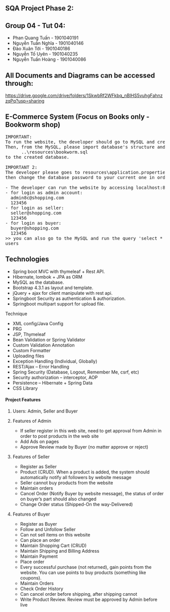 ## SQA Project Phase 2:
## Group 04 - Tut 04:
<ul>
    <li>Phan Quang Tuấn - 1901040191</li>
    <li>Nguyễn Tuấn Nghĩa - 1901040146</li>
    <li>Đào Xuân Tới - 1901040186</li>
    <li>Nguyễn Tố Uyên - 1901040235</li>
    <li>Nguyễn Tuấn Hoàng - 1901040086</li>
</ul>

## All Documents and Diagrams can be accessed through:
https://drive.google.com/drive/folders/1SkwbRf2WFkbq_nBlHS5vuhgFahnzzqPq?usp=sharing

## E-Commerce System (Focus on Books only - Bookworm shop)
<pre>
IMPORTANT: 
To run the website, the developer should go to MySQL and create a schema (database),
Then, from the MySQL, please import database's structure and data from the following folder
      ..\resources\bookworm.sql
to the created database.

IMPORTANT 2: 
The developer please goes to resources\application.properties
then change the database password to your current one in order to use it.

- The developer can run the website by accessing localhost:8080
- for login as admin account:
  admin8c@shopping.com
  123456
- for login as seller:
  seller@shopping.com
  123456
- for login as buyer:
  buyer@shopping.com
  123456
>> you can also go to the MySQL and run the query 'select * from `user`' to see the full list of
users
</pre>

## Technologies

<ul>
    <li>Spring boot MVC with thymeleaf + Rest API.</li>
    <li>Hibernate, lombok + JPA as ORM</li>
    <li>MySQL as the database.</li>
    <li>Bootstrap 4.3.1 as layout and template.</li>
    <li>jQuery + ajax for client manipulate with rest api.</li>
    <li>Springboot Security as authentication & authorization.</li>
    <li>Springboot multipart support for upload file.</li>
</ul>

Technique
<ul>
    <li>XML config/Java Config</li>
    <li>PRG</li>
    <li>JSP, Thymeleaf</li>
    <li>Bean Validation or Spring Validator</li>
    <li>Custom Validation Annotation</li>
    <li>Custom Formatter</li>
    <li>Uploading files</li>
    <li>Exception Handling (Individual, Globally)</li>
    <li>REST/Ajax – Error Handling</li>
    <li>Spring Security (Database, Logout, Remember Me, csrf, etc)</li>
    <li>Security authorization – interceptor, AOP</li>
    <li>Persistence – Hibernate + Spring Data</li>
    <li>CSS Library</li> 
</ul>

#### Project Features

1.	Users: Admin, Seller and Buyer
2.	Features of Admin<br/>
        <ul>
            <li>If seller register in this web site, need to get approval from Admin in order to post products in the web site</li>
            <li>Add Ads on pages</li>
            <li>Approve Review made by Buyer (no matter approve or reject)</li>
        </ul> 

3.	Features of Seller
        <ul> 
            <li>Register as Seller</li> 
            <li>Product (CRUD). When a product is added, the system should automatically notify all followers by website message</li> 
            <li>Seller cannot buy products from the website</li> 
            <li>Maintain orders  </li>
            <li>Cancel Order (Notify Buyer by website message), the status of order on buyer’s part should also changed</li> 
            <li>Change Order status (Shipped-On the way-Delivered)</li>
        </ul> 

4.	Features of Buyer
        <ul> 
            <li>Register as Buyer</li> 
            <li>Follow and Unfollow Seller</li> 
            <li>Can not sell items on this website</li> 
            <li>Can place an order </li>
            <li>Maintain Shopping Cart (CRUD)</li> 
            <li>Maintain Shipping and Billing Address</li> 
            <li>Maintain Payment </li>
            <li>Place order </li>
            <li>Every successful purchase (not returned), gain points from the website. You can use points to buy products (something like coupons).</li> 
            <li>Maintain Orders </li>
            <li>Check Order History </li>
            <li>Can cancel order before shipping, after shipping cannot</li>
            <li>Write Product Review. Review must be approved by Admin before live</li> 
        </ul>

